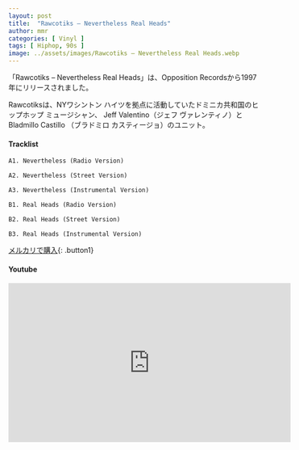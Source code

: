 ```yaml
---
layout: post
title:  "Rawcotiks – Nevertheless Real Heads"
author: mmr
categories: [ Vinyl ]
tags: [ Hiphop, 90s ]
image: ../assets/images/Rawcotiks – Nevertheless Real Heads.webp
---
```


「Rawcotiks – Nevertheless Real Heads」は、Opposition Recordsから1997年にリリースされました。

Rawcotiksは、NYワシントン ハイツを拠点に活動していたドミニカ共和国のヒップホップ ミュージシャン、 Jeff Valentino（ジェフ ヴァレンティノ）と Bladmillo Castillo （ブラドミロ カスティージョ）のユニット。

#### Tracklist
```md
A1. Nevertheless (Radio Version)

A2. Nevertheless (Street Version)

A3. Nevertheless (Instrumental Version)

B1. Real Heads (Radio Version)

B2. Real Heads (Street Version)

B3. Real Heads (Instrumental Version)
```

[メルカリで購入](https://jp.mercari.com/item/m53262349767?afid=6142608987){: .button1}

#### Youtube
<iframe width="560" height="315" src="https://www.youtube.com/embed/OOI-CkIg1ag?si=YwydBM4ogPLLLy6b" title="YouTube video player" frameborder="0" allow="accelerometer; autoplay; clipboard-write; encrypted-media; gyroscope; picture-in-picture; web-share" referrerpolicy="strict-origin-when-cross-origin" allowfullscreen></iframe>